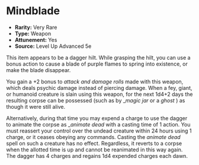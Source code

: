 # Mindblade

- **Rarity:** Very Rare
- **Type:** Weapon
- **Attunement:** Yes
- **Source:** Level Up Advanced 5e

This item appears to be a dagger hilt. While grasping the hilt, you can use a bonus action to cause a blade of purple flames to spring into existence, or make the blade disappear.

You gain a +2 bonus to _attack and damage rolls_  made with this weapon, which deals psychic damage instead of piercing damage. When a fey, giant, or humanoid creature is slain using this weapon, for the next 1d4+2 days the resulting corpse can be possessed (such as by __magic jar_ or a _ghost_ ) as though it were still alive.

Alternatively, during that time you may expend a charge to use the dagger to animate the corpse as __animate dead_  with a casting time of 1 action. You must reassert your control over the undead creature within 24 hours using 1 charge, or it ceases obeying any commands. Casting the _animate dead_ spell on such a creature has no effect. Regardless, it reverts to a corpse when the allotted time is up and cannot be reanimated in this way again. The dagger has 4 charges and regains 1d4 expended charges each dawn.
